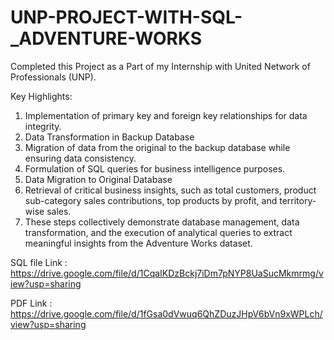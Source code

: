 # UNP-PROJECT-WITH-SQL-_ADVENTURE-WORKS
Completed this Project as a Part of my Internship with United Network of Professionals (UNP).

Key Highlights:

1. Implementation of primary key and foreign key relationships for data integrity.
2. Data Transformation in Backup Database
3. Migration of data from the original to the backup database while ensuring data consistency.
4. Formulation of SQL queries for business intelligence purposes.
5. Data Migration to Original Database
6. Retrieval of critical business insights, such as total customers, product sub-category sales contributions, top products by profit, and territory-wise sales.
7. These steps collectively demonstrate database management, data transformation, and the execution of analytical queries to extract meaningful insights from the Adventure Works dataset.

   
SQL file Link : https://drive.google.com/file/d/1CqaIKDzBckj7iDm7pNYP8UaSucMkmrmg/view?usp=sharing

PDF Link : https://drive.google.com/file/d/1fGsa0dVwuq6QhZDuzJHpV6bVn9xWPLch/view?usp=sharing
